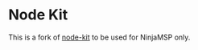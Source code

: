 # Node Kit

This is a fork of [node-kit](https://github.com/jeremyworboys/node-kit) to be used for NinjaMSP only.
